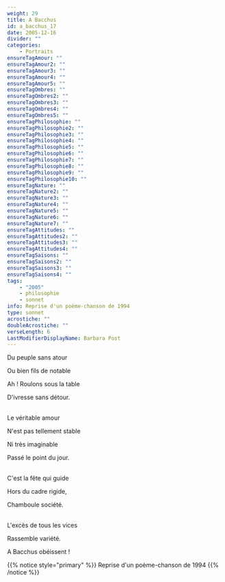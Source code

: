 ```yaml
---
weight: 29
title: A Bacchus
id: a_bacchus_17
date: 2005-12-16
divider: ""
categories:
    - Portraits
ensureTagAmour: ""
ensureTagAmour2: ""
ensureTagAmour3: ""
ensureTagAmour4: ""
ensureTagAmour5: ""
ensureTagOmbres: ""
ensureTagOmbres2: ""
ensureTagOmbres3: ""
ensureTagOmbres4: ""
ensureTagOmbres5: ""
ensureTagPhilosophie: ""
ensureTagPhilosophie2: ""
ensureTagPhilosophie3: ""
ensureTagPhilosophie4: ""
ensureTagPhilosophie5: ""
ensureTagPhilosophie6: ""
ensureTagPhilosophie7: ""
ensureTagPhilosophie8: ""
ensureTagPhilosophie9: ""
ensureTagPhilosophie10: ""
ensureTagNature: ""
ensureTagNature2: ""
ensureTagNature3: ""
ensureTagNature4: ""
ensureTagNature5: ""
ensureTagNature6: ""
ensureTagNature7: ""
ensureTagAttitudes: ""
ensureTagAttitudes2: ""
ensureTagAttitudes3: ""
ensureTagAttitudes4: ""
ensureTagSaisons: ""
ensureTagSaisons2: ""
ensureTagSaisons3: ""
ensureTagSaisons4: ""
tags:
    - "2005"
    - philosophie
    - sonnet
info: Reprise d'un poème-chanson de 1994
type: sonnet
acrostiche: ""
doubleAcrostiche: ""
verseLength: 6
LastModifierDisplayName: Barbara Post
---
```

Du peuple sans atour

Ou bien fils de notable

Ah ! Roulons sous la table

D'ivresse sans détour.

 \
Le véritable amour

N'est pas tellement stable

Ni très imaginable

Passé le point du jour.

 \
C'est la fête qui guide

Hors du cadre rigide,

Chamboule société.

 \
L'excès de tous les vices

Rassemble variété.

A Bacchus obéissent !

<!-- FM:Snippet:Start data:{"id":"_simpleNotice","fields":[{"name":"content","value":"Reprise d'un poème-chanson de 1994"}]} -->
{{% notice style="primary" %}}
Reprise d'un poème-chanson de 1994
{{% /notice %}}
<!-- FM:Snippet:End -->